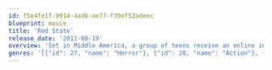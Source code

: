```yaml
---
id: f5e4fe1f-9914-4ad6-ae77-f39ef52adeec
blueprint: movie
title: 'Red State'
release_date: '2011-08-19'
overview: 'Set in Middle America, a group of teens receive an online invitation for sex, though they soon encounter Christian fundamentalists with a much more sinister agenda.'
genres: '[{"id": 27, "name": "Horror"}, {"id": 28, "name": "Action"}, {"id": 53, "name": "Thriller"}]'
---
```

